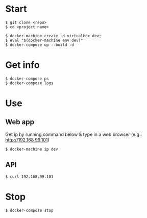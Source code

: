 # Start

```
$ git clone <repo>
$ cd <project name>

$ docker-machine create -d virtualbox dev;
$ eval "$(docker-machine env dev)"
$ docker-compose up --build -d
```


# Get info

```
$ docker-compose ps
$ docker-compose logs
```


# Use

## Web app

Get ip by running command below & type in a web browser (e.g.: http://192.168.99.101)

```
$ docker-machine ip dev
```


## API

```
$ curl 192.168.99.101
```


# Stop

```
$ docker-compose stop
```
